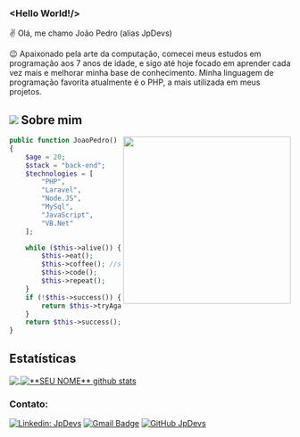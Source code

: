 


### <Hello World!/>

✌ Olá, me chamo João Pedro (alias JpDevs)

😉 Apaixonado pela arte da computação, comecei meus estudos em programação aos 7 anos de idade, e sigo até hoje focado em aprender cada vez mais e melhorar minha base de conhecimento. Minha linguagem de programação favorita atualmente é o PHP, a mais utilizada em meus projetos.

## <img src="https://img.shields.io/static/v1?label=Overview&message=JpDevs&color=f8efd4&style=flat&logo=GitHub"> Sobre mim

<img align="right" width="300" src="https://c.tenor.com/9ItR8nSuxE0AAAAM/thumbs-up-computer.gif" />

```php
public function JoaoPedro()
{
    $age = 20;
    $stack = "back-end";
    $technologies = [
        "PHP",
        "Laravel",
        "Node.JS",
        "MySql",
        "JavaScript",
        "VB.Net"
    ];

    while ($this->alive()) {
        $this->eat();
        $this->coffee(); //sleep();
        $this->code();
        $this->repeat();
    }
    if (!$this->success()) {
        return $this->tryAgain();
    }
    return $this->success();
}
```


## **Estatísticas**

<a href="https://github.com/JpDevs">
  <img align="center" src="https://github-readme-stats.vercel.app/api/top-langs/?username=jpdevs&theme=default&hide_langs_below=1" />
</a>

<a href="https://github.com/JpDevs">
 <img align="center" src="https://github-readme-stats.vercel.app/api?username=jpdevs&show_icons=true&theme=default&line_height=27" alt="**SEU NOME** github stats"/>

</a>

### Contato:

[![Linkedin: JpDevs](https://img.shields.io/badge/-JpDevs-blue?style=flat-square&logo=Linkedin&logoColor=white&link=https://linkedin.com.br/in/jpdevs)](https://linkedin.com.br/in/jpdevs)
[![Gmail Badge](https://img.shields.io/badge/-joaopedro@jpdevs.com.br-006bed?style=flat-square&logo=Gmail&logoColor=white&link=mailto:joaopedro@jpdevs.com.br)](mailto:joaopedro@jpdevs.com.br)
[![GitHub JpDevs]( https://img.shields.io/github/followers/JpDevs?label=follow&style=social)](https://github.com/JpDevs/)
